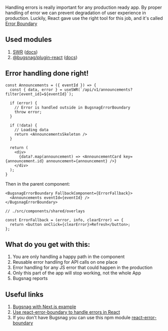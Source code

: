 Handling errors is really important for any production ready app. By proper handling of error we can prevent degradation of user experience in production.
Luckily,  React gave use the right tool for this job, and it's called [Error Boundary](https://reactjs.org/docs/error-boundaries.html)

## Used modules

1. [SWR](https://github.com/vercel/swr) ([docs](https://swr.vercel.app/))
2. [@bugsnag/plugin-react](https://github.com/bugsnag/bugsnag-js/tree/next/packages/plugin-react) ([docs](https://docs.bugsnag.com/platforms/javascript/react/))

## Error handling done right!

```tsx
const Announcements = ({ eventId }) => {
  const { data, error } = useSWR(`/api/v1/announcements?filter[event_id]=${eventId}`);

  if (error) {
    // Error is handled outside in BugsnagErrorBoundary
    throw error;
  }

  if (!data) {
    // Loading data
    return <AnnouncementsSkeleton />
  }

  return (
    <div>
      {data?.map(announcement) => <AnnouncementCard key={announcement.id} announcement={announcement} />}
    </div>
  );
}
```

Then in the parent component:

```tsx
<BugsnagErrorBoundary FallbackComponent={ErrorFallback}>
  <Announcements eventId={eventId} />
</BugsnagErrorBoundary>
```

```tsx
// ./src/components/shared/overlays

const ErrorFallback = (error, info, clearError) => {
  return <button onClick={clearError}>Refresh</button>;
};
```

## What do you get with this:

1. You are only handling a happy path in the component
2. Reusable error handling for API calls on one place
3. Error handling for any JS error that could happen in the production
4. Only this part of the app will stop working, not the whole App
5. Bugsnag reports

## Useful links

1. [Bugsnag with Next.js example](https://github.com/bugsnag/bugsnag-js/tree/master/examples/js/nextjs)
2. [Use react-error-boundary to handle errors in React](https://kentcdodds.com/blog/use-react-error-boundary-to-handle-errors-in-react)
3. If you don't have Bugsnag you can use this npm module [react-error-boundary](https://www.npmjs.com/package/react-error-boundary)
